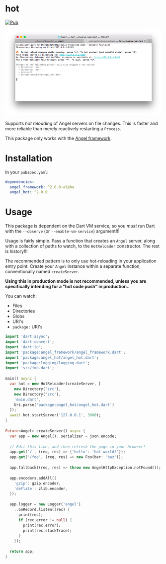 # hot
[![Pub](https://img.shields.io/pub/v/angel_hot.svg)](https://pub.dartlang.org/packages/angel_hot)

![Screenshot of terminal](screenshots/screenshot.png)

Supports *hot reloading* of Angel servers on file changes. This is faster and
more reliable than merely reactively restarting a `Process`.

This package only works with the [Angel framework](https://github.com/angel-dart/angel).

# Installation
In your `pubspec.yaml`:

```yaml
dependencies:
  angel_framework: ^2.0.0-alpha
  angel_hot: ^2.0.0
```

# Usage
This package is dependent on the Dart VM service, so you *must* run
Dart with the `--observe` (or `--enable-vm-service`) argument!!!

Usage is fairly simple. Pass a function that creates an `Angel` server, along with a collection of paths
to watch, to the `HotReloader` constructor. The rest is history!!!

The recommended pattern is to only use hot-reloading in your application entry point. Create your `Angel` instance
within a separate function, conventionally named `createServer`. 

**Using this in production mode is not recommended, unless you are
specifically intending for a "hot code push" in production..**

You can watch:
  * Files
  * Directories
  * Globs
  * URI's
  * `package:` URI's
  
```dart
import 'dart:async';
import 'dart:convert';
import 'dart:io';
import 'package:angel_framework/angel_framework.dart';
import 'package:angel_hot/angel_hot.dart';
import 'package:logging/logging.dart';
import 'src/foo.dart';

main() async {
  var hot = new HotReloader(createServer, [
    new Directory('src'),
    new Directory('src'),
    'main.dart',
    Uri.parse('package:angel_hot/angel_hot.dart')
  ]);
  await hot.startServer('127.0.0.1', 3000);
}

Future<Angel> createServer() async {
  var app = new Angel()..serializer = json.encode;

  // Edit this line, and then refresh the page in your browser!
  app.get('/', (req, res) => {'hello': 'hot world!'});
  app.get('/foo', (req, res) => new Foo(bar: 'baz'));

  app.fallback((req, res) => throw new AngelHttpException.notFound());

  app.encoders.addAll({
    'gzip': gzip.encoder,
    'deflate': zlib.encoder,
  });

  app.logger = new Logger('angel')
    ..onRecord.listen((rec) {
      print(rec);
      if (rec.error != null) {
        print(rec.error);
        print(rec.stackTrace);
      }
    });

  return app;
}
```
